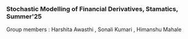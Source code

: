 ### Stochastic Modelling of Financial Derivatives, Stamatics, Summer'25 

Group members : Harshita Awasthi , Sonali Kumari , Himanshu Mahale
